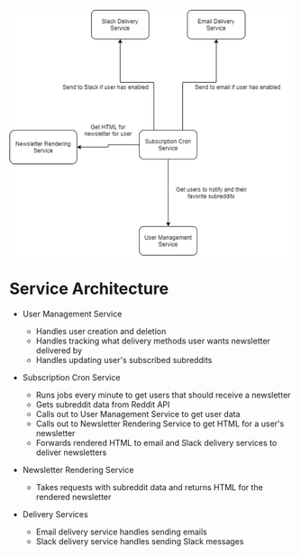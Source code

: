 ![Service architecture](ServiceArchitecture.png?raw=true)

# Service Architecture

* User Management Service
  * Handles user creation and deletion
  * Handles tracking what delivery methods user wants newsletter delivered by
  * Handles updating user's subscribed subreddits
  
* Subscription Cron Service
  * Runs jobs every minute to get users that should receive a newsletter
  * Gets subreddit data from Reddit API
  * Calls out to User Management Service to get user data
  * Calls out to Newsletter Rendering Service to get HTML for a user's newsletter
  * Forwards rendered HTML to email and Slack delivery services to deliver newsletters
  
* Newsletter Rendering Service
  * Takes requests with subreddit data and returns HTML for the rendered newsletter
  
* Delivery Services
  * Email delivery service handles sending emails
  * Slack delivery service handles sending Slack messages
